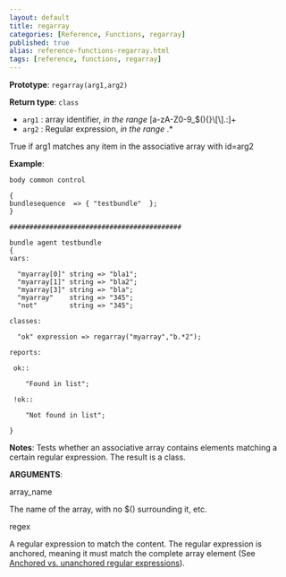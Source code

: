 ```yaml
---
layout: default
title: regarray
categories: [Reference, Functions, regarray]
published: true
alias: reference-functions-regarray.html
tags: [reference, functions, regarray]
---
```


**Prototype**: `regarray(arg1,arg2)`

**Return type**: `class`

* `arg1` : array identifier, *in the range*
[a-zA-Z0-9\_\$(){}\\[\\].:]+
* `arg2` : Regular expression, *in the range* .\*

True if arg1 matches any item in the associative array with id=arg2

**Example**:

```cf3
body common control

{
bundlesequence  => { "testbundle"  };
}

###########################################

bundle agent testbundle
{
vars:

  "myarray[0]" string => "bla1";
  "myarray[1]" string => "bla2";
  "myarray[3]" string => "bla";
  "myarray"    string => "345";  
  "not"        string => "345";  

classes:

  "ok" expression => regarray("myarray","b.*2");

reports:

 ok::

    "Found in list";

 !ok::

    "Not found in list";

}
```

**Notes**:
Tests whether an associative array contains elements matching a certain
regular expression. The result is a class.

**ARGUMENTS**:

array\_name

The name of the array, with no \$() surrounding it, etc.   

regex

A regular expression to match the content. The regular expression is
anchored, meaning it must match the complete array element (See
[Anchored vs. unanchored regular
expressions](#Anchored-vs_002e-unanchored-regular-expressions)).
